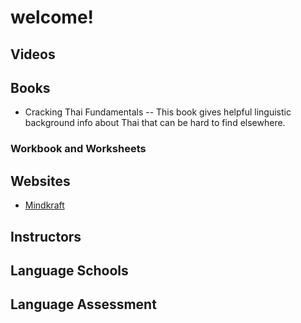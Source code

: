 # welcome!

## Videos

## Books
- Cracking Thai Fundamentals -- This book gives helpful linguistic background info about Thai that can be hard to find elsewhere.

### Workbook and Worksheets

## Websites
- [Mindkraft](https://mindkraft.me)

## Instructors

## Language Schools

## Language Assessment

